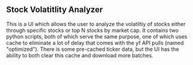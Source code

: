 ## Stock Volatitlity Analyzer
This is a UI which allows the user to analyze the volatiltiy of stocks either through specific stocks or top N stocks by market cap.
It contains two python scripts, both of which serve the same purpose, one of which uses cache to eliminate a lot of delay that comes with the yf API pulls (named "optimized").
There is some pre-cached ticker data, but the UI has the ability to both clear this cache and download more batches.
